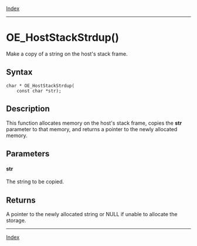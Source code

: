 [Index](index.md)

---
# OE_HostStackStrdup()

Make a copy of a string on the host's stack frame.

## Syntax

    char * OE_HostStackStrdup(
        const char *str);
## Description 

This function allocates memory on the host's stack frame, copies the **str** parameter to that memory, and returns a pointer to the newly allocated memory.



## Parameters

#### str

The string to be copied.

## Returns

A pointer to the newly allocated string or NULL if unable to allocate the storage.

---
[Index](index.md)

